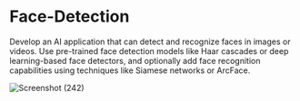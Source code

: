 # Face-Detection
Develop an AI application that can detect and recognize faces in images or videos. Use pre-trained face detection models like Haar cascades or deep learning-based face detectors, and optionally add face recognition capabilities using techniques like Siamese  networks or ArcFace.



![Screenshot (242)](https://github.com/Rutujaasabe/Face-Detection/assets/97525707/2aa36e8e-f99e-4df2-95d1-3f2945e21f81)

